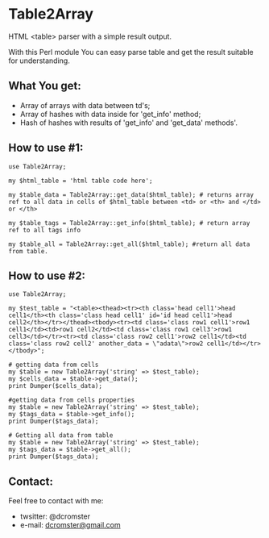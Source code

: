 Table2Array
=================

HTML &lt;table> parser with a simple result output.

With this Perl module You can easy parse table and get the result suitable for understanding.

What You get:
-------------
* Array of arrays with data between td's;
* Array of hashes with data inside <td> for 'get_info' method;
* Hash of hashes with results of 'get_info' and 'get_data' methods'.


How to use #1:
--------------

    use Table2Array;

    my $html_table = 'html table code here';

    my $table_data = Table2Array::get_data($html_table); # returns array ref to all data in cells of $html_table between <td> or <th> and </td> or </th>

    my $table_tags = Table2Array::get_info($html_table); # return array ref to all tags info

    my $table_all = Table2Array::get_all($html_table); #return all data from table.


How to use #2:
--------------

    use Table2Array;

    my $test_table = "<table><thead><tr><th class='head cell1'>head cell1</th><th class='class head cell1' id='id head cell1'>head cell2</th></tr></thead><tbody><tr><td class='class row1 cell1'>row1 cell1</td><td>row1 cell2</td><td class='class row1 cell3'>row1 cell3</td></tr><tr><td class='class row2 cell1'>row2 cell1</td><td class='class row2 cell2' another_data = \"adata\">row2 cell1</td></tr></tbody>";

    # getting data from cells
    my $table = new Table2Array('string' => $test_table);
    my $cells_data = $table->get_data();
    print Dumper($cells_data);

    #getting data from cells properties
    my $table = new Table2Array('string' => $test_table);
    my $tags_data = $table->get_info();
    print Dumper($tags_data);

    # Getting all data from table
    my $table = new Table2Array('string' => $test_table);
    my $tags_data = $table->get_all();
    print Dumper($tags_data);

Contact:
--------

Feel free to contact with me:
* twsitter: @dcromster
* e-mail: dcromster@gmail.com
